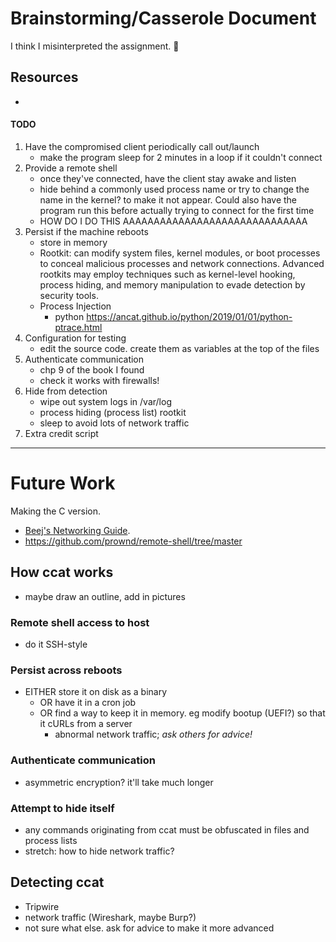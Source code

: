 # Brainstorming/Casserole Document
I think I misinterpreted the assignment. 🤡

## Resources
- 

#### TODO
1. Have the compromised client periodically call out/launch
    - make the program sleep for 2 minutes in a loop if it couldn't connect
2. Provide a remote shell
    - once they've connected, have the client stay awake and listen
    - hide behind a commonly used process name or try to change the name in the
      kernel? to make it not appear. Could also have the program run this before
      actually trying to connect for the first time
    - HOW DO I DO THIS AAAAAAAAAAAAAAAAAAAAAAAAAAAAAA
3. Persist if the machine reboots
    - store in memory
    - Rootkit: can modify system files, kernel modules, or boot processes to
      conceal malicious processes and network connections. Advanced rootkits may
      employ techniques such as kernel-level hooking, process hiding, and memory
      manipulation to evade detection by security tools.
    - Process Injection
      - python https://ancat.github.io/python/2019/01/01/python-ptrace.html
4. Configuration for testing
    - edit the source code. create them as variables at the top of the files
5. Authenticate communication
    - chp 9 of the book I found
    - check it works with firewalls!
6. Hide from detection
    - wipe out system logs in /var/log
    - process hiding (process list) rootkit
    - sleep to avoid lots of network traffic
7. Extra credit script

----------------------------------------------------------------------------------------------------

# Future Work
Making the C version.
- [Beej's Networking Guide](https://beej.us/guide/bgnet/html//index.html#client-server-background).
- https://github.com/prownd/remote-shell/tree/master

## How ccat works
- maybe draw an outline, add in pictures

### Remote shell access to host
- do it SSH-style

### Persist across reboots
- EITHER store it on disk as a binary
  - OR have it in a cron job
  - OR find a way to keep it in memory. eg modify bootup (UEFI?) so that it cURLs from a server
    - abnormal network traffic; *ask others for advice!*

### Authenticate communication
- asymmetric encryption? it'll take much longer

### Attempt to hide itself
- any commands originating from ccat must be obfuscated in files and process lists
- stretch: how to hide network traffic?

## Detecting ccat
- Tripwire
- network traffic (Wireshark, maybe Burp?)
- not sure what else. ask for advice to make it more advanced
